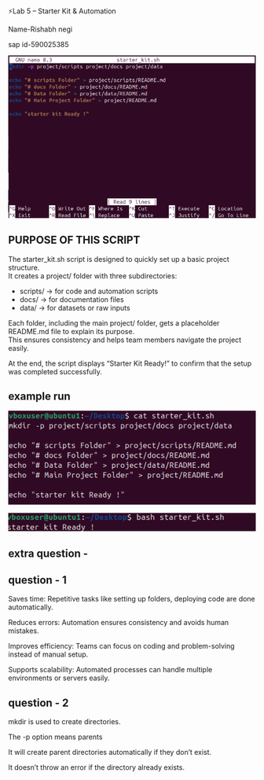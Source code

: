 ⚡Lab 5 – Starter Kit & Automation

Name-Rishabh negi

sap id-590025385


![alt text](image.png)


## PURPOSE OF THIS SCRIPT


The starter_kit.sh script is designed to quickly set up a basic project structure.  
It creates a project/ folder with three subdirectories:  
- scripts/ → for code and automation scripts  
- docs/ → for documentation files  
- data/ → for datasets or raw inputs  

Each folder, including the main project/ folder, gets a placeholder README.md file to explain its purpose.  
This ensures consistency and helps team members navigate the project easily.  

At the end, the script displays “Starter Kit Ready!” to confirm that the setup was completed successfully.  

## example run

![alt text](<Screenshot 2025-09-09 165020-1.png>)

![alt text](<Screenshot 2025-09-09 165002.png>)

## extra question - 

## question - 1 

Saves time: Repetitive tasks like setting up folders, deploying code are done automatically.

Reduces errors: Automation ensures consistency and avoids human mistakes.

Improves efficiency: Teams can focus on coding and problem-solving instead of manual setup.

Supports scalability: Automated processes can handle multiple environments or servers easily.

## question - 2

mkdir is used to create directories.

The -p option means parents

It will create parent directories automatically if they don’t exist.

It doesn’t throw an error if the directory already exists.
